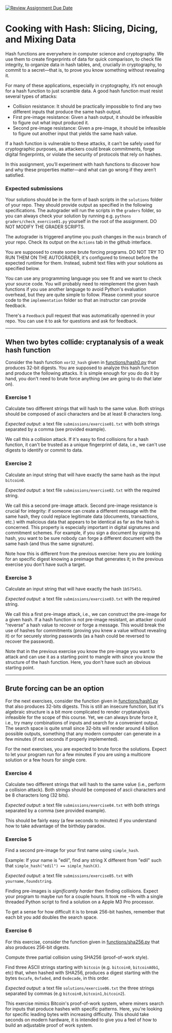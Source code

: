 [![Review Assignment Due Date](https://classroom.github.com/assets/deadline-readme-button-22041afd0340ce965d47ae6ef1cefeee28c7c493a6346c4f15d667ab976d596c.svg)](https://classroom.github.com/a/rffI5DjT)
# Cooking with Hash: Slicing, Dicing, and Mixing Data

Hash functions are everywhere in computer science and cryptography.
We use them to create fingerprints of data for quick comparison, to check file integrity, to organize data in hash tables, and, crucially in cryptography, to commit to a secret—that is, to prove you know something without revealing it.

For many of these applications, especially in cryptography, it’s not enough for a hash function to just scramble data.
A good hash function must resist several types of attacks:

- Collision resistance: It should be practically impossible to find any two different inputs that produce the same hash output.
- First pre-image resistance: Given a hash output, it should be infeasible to figure out what input produced it.
- Second pre-image resistance: Given a pre-image, it should be infeasible to figure out another input that yields the same hash value.

If a hash function is vulnerable to these attacks, it can’t be safely used for cryptographic purposes, as attackers could break commitments, forge digital fingerprints, or violate the security of protocols that rely on hashes.

In this assignment, you’ll experiment with hash functions to discover how and why these properties matter—and what can go wrong if they aren’t satisfied.

### Expected submissions

Your solutions should be in the form of bash scripts in the `solutions` folder of your repo.
They should provide output as specified in the following specifications.
The autograder will run the scripts in the `graders` folder, so you can always check your solution by running e.g. `pythons graders/check_exercise01.py` yourself in the root of the assignment.
DO NOT MODIFY THE GRADER SCRIPTS.

The autograder is triggered anytime you push changes in the `main` branch of your repo.
Check its output on the `Actions` tab in the github interface.

You are supposed to create some brute forcing programs.
DO NOT TRY TO RUN THEM ON THE AUTOGRADER, it's configured to timeout before the expected runtime for them.
Instead, submit text files with your solutions as specified below.

You can use any programming language you see fit and we want to check your source code.
You will probably need to reimplement the given hash functions if you use another language to avoid Python's evaluation overhead, but they are quite simple to follow.
Please commit your source code to the `implementation` folder so that an instructor can provide feedback.

There's a `Feedback` pull request that was automatically openned in your repo.
You can use it to ask for questions and ask for feedback.

---

## When two bytes collide: cryptanalysis of a weak hash function

Consider the hash function `xor32_hash` given in [functions/hash0.py](functions/hash0.py) that produces 32-bit digests.
You are supposed to analyze this hash function and produce the following attacks.
It is simple enough for you do do it by hand, you don't need to brute force anything (we are going to do that later on).

### Exercise 1

Calculate two different strings that will hash to the same value.
Both strings should be composed of ascii characters and be at least 8 characters long.

*Expected output*: a text file `submissions/exercise01.txt` with both strings separated by a comma (see provided example).

We call this a collision attack.
If it's easy to find collisions for a hash function, it can't be trusted as a unique fingerprint of data, i.e., we can't use digests to identify or commit to data.

### Exercise 2

Calculate an input string that will have exactly the same hash as the input `bitcoin0`.

*Expected output*: a text file `submissions/exercise02.txt` with the required string.

We call this a second pre-image attack.
Second pre-image resistance is crucial for integrity: if someone can create a different message with the same hash, they could replace legitimate data (documents, transactions, etc.) with malicious data that appears to be identical as far as the hash is concerned.
This property is especially important in digital signatures and commitment schemes.
For example, if you sign a document by signing its hash, you want to be sure nobody can forge a different document with the same hash (and thus the same signature).

Note how this is different from the previous exercise: here you are looking for an specific digest knowing a preimage that generates it; in the previous exercise you don't have such a target. 

### Exercise 3

Calculate an input string that will have exactly the hash `1b575451`.

*Expected output*: a text file `submissions/exercise03.txt` with the required string.

We call this a first pre-image attack, i.e., we can construct the pre-image for a given hash.
If a hash function is not pre-image resistant, an attacker could “reverse” a hash value to recover or forge a message.
This would break the use of hashes for commitments (proving you knew a value without revealing it) or for securely storing passwords (as a hash could be reversed to recover the password).

Note that in the previous exercise you know the pre-image you want to attack and can use it as a starting point to mangle with since you know the structure of the hash function.
Here, you don't have such an obvious starting point.

---

## Brute forcing can be an option

For the next exercises, consider the function given in [functions/hash1.py](functions/hash1.py) that also produces 32-bits digests.
This is still an insecure function, but it's algebraic structure is a bit more complicated to render cryptanalysis infeasible for the scope of this course.
Yet, we can always brute force it, i.e., try many combinations of inputs and search for a convenient output.
The search space is quite small since 32-bits will render around 4 billion possible outputs, something that any modern computer can generate in a few minutes (if not seconds if properly implemented).

For the next exercises, you are expected to brute force the solutions.
Expect to let your program run for a few minutes if you are using a multicore solution or a few hours for single core.

### Exercise 4

Calculate two different strings that will hash to the same value (i.e., perform a collision attack).
Both strings should be composed of ascii characters and be 8 characters long (32 bits).

*Expected output*: a text file `submissions/exercise04.txt` with both strings separated by a comma (see provided example).

This should be fairly easy (a few seconds to minutes) if you understand how to take advantage of the birthday paradox.

### Exercise 5

Find a second pre-image for your first name using `simple_hash`.

Example: If your name is "edil", find any string X different from "edil" such that `simple_hash("edil") == simple_hash(X)`.

*Expected output*: a text file `submissions/exercise05.txt` with `yourname,foundstring`.

Finding pre-images is *significantly harder* then finding collisions.
Expect your program to maybe run for a couple hours.
It took me ~1h with a single threaded Python script to find a solution on a Apple M3 Pro processor.

To get a sense for how difficult it is to break 256-bit hashes, remember that each bit you add doubles the search space.

### Exercise 6

For this exercise, consider the function given in [functions/sha256.py](functions/sha256.py) that also produces 256-bit digests.

Compute three partial collision using SHA256 (proof-of-work style).

Find three ASCII strings starting with `bitcoin` (e.g. `bitcoin0`, `bitcoinA0b1`, etc) that, when hashed with SHA256, produces a digest starting with the bytes `0xcafe`, `0xfaded`, and `0xdecade`, in this order.

*Expected output*: a text file `solutions/exercise06.txt` the three strings separated by commas (e.g `bitcoin0,bitcoin1,bitcoin2`).

This exercise mimics Bitcoin's proof-of-work system, where miners search for inputs that produce hashes with specific patterns.
Here, you're looking for specific leading bytes with increasing difficulty.
This should take seconds on modern hardware, it is intended to give you a feel of how to build an adjustable proof of work system.